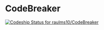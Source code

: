 # CodeBreaker

[ ![Codeship Status for raulms10/CodeBreaker](https://app.codeship.com/projects/b7c962b0-3831-0136-9805-32caa2008de1/status?branch=master)](https://app.codeship.com/projects/289795)
